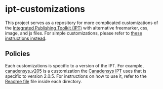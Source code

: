 # ipt-customizations

This project serves as a repository for more complicated customizations of the [Integrated Publishing Toolkit (IPT)](http://www.gbif.org/ipt) with alternative freemarker, css, image, and js files. For simple customizations, please refer to [these instructions instead](https://github.com/gbif/ipt/wiki/IPT2Customization.wiki). 

## Policies

Each customizations is specific to a version of the IPT. For example, [canadensys_v205](canadensys_v205) is a customization the [Canadensys IPT](http://data.canadensys.net/ipt/) uses that is specific to version 2.0.5. For instructions on how to use it, refer to the [Readme file](canadensys_v205/README.md) file inside each directory.



